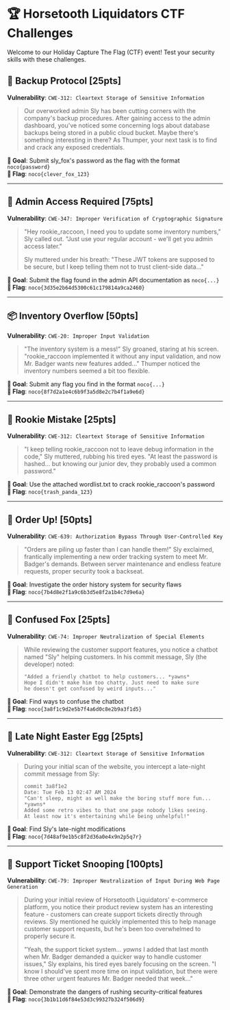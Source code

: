 # 🏆 Horsetooth Liquidators CTF Challenges
Welcome to our Holiday Capture The Flag (CTF) event! Test your security skills with these challenges.

## 💾 Backup Protocol [25pts]
**Vulnerability**: `CWE-312: Cleartext Storage of Sensitive Information`

> Our overworked admin Sly has been cutting corners with the company's backup procedures. After gaining access to the admin dashboard, you've noticed some concerning logs about database backups being stored in a public cloud bucket. Maybe there's something interesting in there? As Thumper, your next task is to find and crack any exposed credentials.

**🎯 Goal**: Submit sly_fox's password as the flag with the format `noco{password}`  
**🚩 Flag**: `noco{clever_fox_123}`

---

## 🔐 Admin Access Required [75pts]
**Vulnerability**: `CWE-347: Improper Verification of Cryptographic Signature`

> "Hey rookie_raccoon, I need you to update some inventory numbers," Sly called out. "Just use your regular account - we'll get you admin access later."
>
> Sly muttered under his breath: "These JWT tokens are supposed to be secure, but I keep telling them not to trust client-side data..."

**🎯 Goal**: Submit the flag found in the admin API documentation as `noco{...}`  
**🚩 Flag**: `noco{3d35e2b64d5300c61c179814a9ca2460}`

---

## 📦 Inventory Overflow [50pts]
**Vulnerability**: `CWE-20: Improper Input Validation`

> "The inventory system is a mess!" Sly groaned, staring at his screen. "rookie_raccoon implemented it without any input validation, and now Mr. Badger wants new features added..." Thumper noticed the inventory numbers seemed a bit too flexible.

**🎯 Goal**: Submit any flag you find in the format `noco{...}`  
**🚩 Flag**: `noco{8f7d2a1e4c6b9f3a5d8e2c7b4f1a9e6d}`

---

## 🔑 Rookie Mistake [25pts]
**Vulnerability**: `CWE-312: Cleartext Storage of Sensitive Information`

> "I keep telling rookie_raccoon not to leave debug information in the code," Sly muttered, rubbing his tired eyes. "At least the password is hashed... but knowing our junior dev, they probably used a common password."

**🎯 Goal**: Use the attached wordlist.txt to crack rookie_raccoon's password  
**🚩 Flag**: `noco{trash_panda_123}`

---

## 📝 Order Up! [50pts]
**Vulnerability**: `CWE-639: Authorization Bypass Through User-Controlled Key`

> "Orders are piling up faster than I can handle them!" Sly exclaimed, frantically implementing a new order tracking system to meet Mr. Badger's demands. Between server maintenance and endless feature requests, proper security took a backseat.

**🎯 Goal**: Investigate the order history system for security flaws  
**🚩 Flag**: `noco{7b4d8e2f1a9c6b3d5e8f2a1b4c7d9e6a}`

---

## 🤖 Confused Fox [25pts]
**Vulnerability**: `CWE-74: Improper Neutralization of Special Elements`

> While reviewing the customer support features, you notice a chatbot named "Sly" helping customers. In his commit message, Sly (the developer) noted:
>
> ```
> "Added a friendly chatbot to help customers... *yawns* 
> Hope I didn't make him too chatty. Just need to make sure 
> he doesn't get confused by weird inputs..."
> ```

**🎯 Goal**: Find ways to confuse the chatbot  
**🚩 Flag**: `noco{3a8f1c9d2e5b7f4a6d0c8e2b9a3f1d5}`

---

## 🌙 Late Night Easter Egg [25pts]
**Vulnerability**: `CWE-312: Cleartext Storage of Sensitive Information`

> During your initial scan of the website, you intercept a late-night commit message from Sly:
>
> ```
> commit 3a8f1e2
> Date: Tue Feb 13 02:47 AM 2024
> "Can't sleep, might as well make the boring stuff more fun... *yawns* 
> Added some retro vibes to that one page nobody likes seeing. 
> At least now it's entertaining while being unhelpful!"
> ```

**🎯 Goal**: Find Sly's late-night modifications  
**🚩 Flag**: `noco{7d48af9e1b5c8f2d36a0e4x9n2p5q7r}`

---

## 🎫 Support Ticket Snooping [100pts]
**Vulnerability**: `CWE-79: Improper Neutralization of Input During Web Page Generation`

> During your initial review of Horsetooth Liquidators' e-commerce platform, you notice their product review system has an interesting feature - customers can create support tickets directly through reviews. Sly mentioned he quickly implemented this to help manage customer support requests, but he's been too overwhelmed to properly secure it.
>
> "Yeah, the support ticket system... *yawns* I added that last month when Mr. Badger demanded a quicker way to handle customer issues," Sly explains, his tired eyes barely focusing on the screen. "I know I should've spent more time on input validation, but there were three other urgent features Mr. Badger needed that week..."

**🎯 Goal**: Demonstrate the dangers of rushing security-critical features  
**🚩 Flag**: `noco{3b1b11d6f84e53d3c99327b324f506d9}`